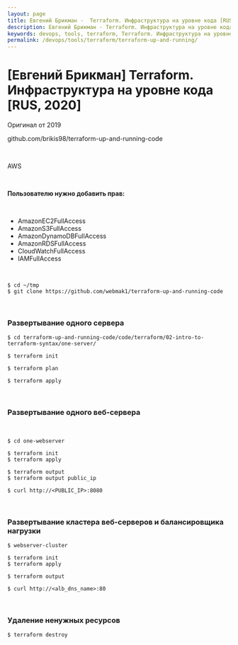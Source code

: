 ```yaml
---
layout: page
title: Евгений Брикман -  Terraform. Инфраструктура на уровне кода [RUS, 2020]
description: Евгений Брикман - Terraform. Инфраструктура на уровне кода [RUS, 2020]
keywords: devops, tools, terraform, Terraform. Инфраструктура на уровне кода
permalink: /devops/tools/terraform/terraform-up-and-running/
---
```


# [Евгений Брикман] Terraform. Инфраструктура на уровне кода [RUS, 2020]

Оригинал от 2019

github.com/brikis98/terraform-up-and-running-code

<br/>

AWS

<br/>

**Пользователю нужно добавить прав:**

<br/>

-   AmazonEC2FullAccess
-   AmazonS3FullAccess
-   AmazonDynamoDBFullAccess
-   AmazonRDSFullAccess
-   CloudWatchFullAccess
-   IAMFullAccess

<br/>

    $ cd ~/tmp
    $ git clone https://github.com/webmak1/terraform-up-and-running-code

<br/>

### Развертывание одного сервера

    $ cd terraform-up-and-running-code/code/terraform/02-intro-to-terraform-syntax/one-server/

    $ terraform init

    $ terraform plan

    $ terraform apply

<br/>

### Развертывание одного веб-сервера

<br/>

    $ cd one-webserver

    $ terraform init
    $ terraform apply

    $ terraform output
    $ terraform output public_ip

    $ curl http://<PUBLIC_IP>:8080

<br/>

### Развертывание кластера веб-серверов и балансировщика нагрузки

    $ webserver-cluster

    $ terraform init
    $ terraform apply

    $ terraform output

    $ curl http://<alb_dns_name>:80

<br/>

### Удаление ненужных ресурсов

    $ terraform destroy
